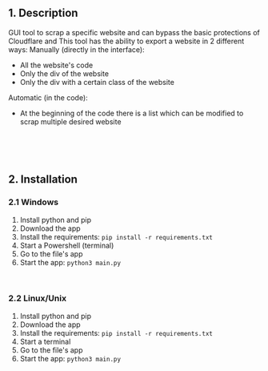 ## 1. Description
GUI tool to scrap a specific website and can bypass the basic protections of Cloudflare and 
This tool has the ability to export a website in 2 different ways:
Manually (directly in the interface):
- All the website's code
- Only the div of the website
- Only the div with a certain class of the website

Automatic (in the code):
- At the beginning of the code there is a list which can be modified to scrap multiple desired website

<br>
<br>
<br>

## 2. Installation
### 2.1 Windows
1. Install python and pip
2. Download the app
3. Install the requirements:  ```pip install -r requirements.txt```
4. Start a Powershell (terminal)
5. Go to the file's app
6. Start the app: ```python3 main.py```

<br>

### 2.2 Linux/Unix
1. Install python and pip
2. Download the app
3. Install the requirements:  ```pip install -r requirements.txt```
4. Start a terminal
5. Go to the file's app
6. Start the app: ```python3 main.py```
